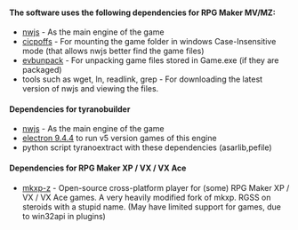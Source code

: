 
#### The software uses the following dependencies for RPG Maker MV/MZ:
- [nwjs](https://nwjs.io/) - As the main engine of the game
- [cicpoffs](https://github.com/adlerosn/cicpoffs) - For mounting the game folder in windows Case-Insensitive mode (that allows nwjs better find the game files)
- [evbunpack](https://github.com/mos9527/evbunpack) - For unpacking game files stored in Game.exe (if they are packaged)
- tools such as wget, ln, readlink, grep - For downloading the latest version of nwjs and viewing the files.

#### Dependencies for tyranobuilder
- [nwjs](https://nwjs.io/) - As the main engine of the game
- [electron 9.4.4](https://github.com/electron/electron/releases/tag/v9.4.4) to run v5 version games of this engine
- python script tyranoextract with these dependencies (asarlib,pefile)

#### Dependencies for RPG Maker XP / VX / VX Ace
- [mkxp-z](https://github.com/mkxp-z/mkxp-z) - Open-source cross-platform player for (some) RPG Maker XP / VX / VX Ace games. A very heavily modified fork of mkxp. RGSS on steroids with a stupid name. (May have limited support for games, due to win32api in plugins)
